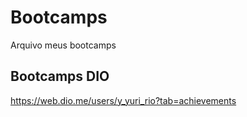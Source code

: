 # Bootcamps
Arquivo meus bootcamps

##  Bootcamps DIO

https://web.dio.me/users/y_yuri_rio?tab=achievements
